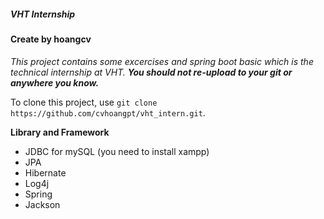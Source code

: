 ##### VHT Internship
#### Create by hoangcv
*This project contains some excercises and spring boot basic which is the technical internship at VHT.*
**_You should not re-upload to your git or anywhere you know._**

To clone this project, use `git clone https://github.com/cvhoangpt/vht_intern.git`.

**Library and Framework**
- JDBC for mySQL (you need to install xampp)
- JPA
- Hibernate
- Log4j
- Spring
- Jackson
